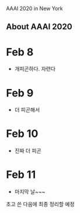 AAAI 2020 in New York

## About AAAI 2020

# Feb 8
 - 개피곤하다. 자련다

# Feb 9
 - 더 피곤해서 

# Feb 10
 - 진짜 더 피곤

# Feb 11
 - 마지막 날~~~

초고 쓴 다음에 최종 정리할 예정
